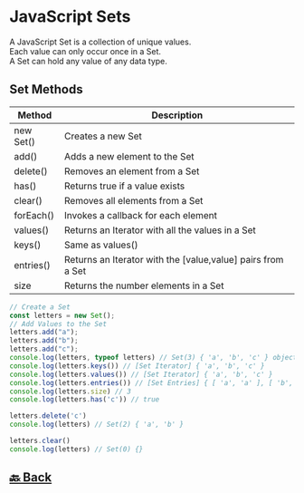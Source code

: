 <h1>JavaScript Sets</h1>

A JavaScript Set is a collection of unique values. </br>
Each value can only occur once in a Set. </br>
A Set can hold any value of any data type. </br>

<h2>Set Methods</h2>

| Method    | Description                                                 |
| --------- | ----------------------------------------------------------- |
| new Set() | Creates a new Set                                           |
| add()     | Adds a new element to the Set                               |
| delete()  | Removes an element from a Set                               |
| has()     | Returns true if a value exists                              |
| clear()   | Removes all elements from a Set                             |
| forEach() | Invokes a callback for each element                         |
| values()  | Returns an Iterator with all the values in a Set            |
| keys()    | Same as values()                                            |
| entries() | Returns an Iterator with the [value,value] pairs from a Set |
| size      | Returns the number elements in a Set                        |

```javascript
// Create a Set
const letters = new Set();
// Add Values to the Set
letters.add("a");
letters.add("b");
letters.add("c");
console.log(letters, typeof letters) // Set(3) { 'a', 'b', 'c' } object
console.log(letters.keys()) // [Set Iterator] { 'a', 'b', 'c' }
console.log(letters.values()) // [Set Iterator] { 'a', 'b', 'c' }
console.log(letters.entries()) // [Set Entries] { [ 'a', 'a' ], [ 'b', 'b' ], [ 'c', 'c' ] }
console.log(letters.size) // 3
console.log(letters.has('c')) // true

letters.delete('c')
console.log(letters) // Set(2) { 'a', 'b' }

letters.clear()
console.log(letters) // Set(0) {}
```

<h2><a href="https://github.com/sanjay9616/JavaScript/blob/master/JavaScript-Tutorial/README.md"> 🔙 Back</a></h2>
